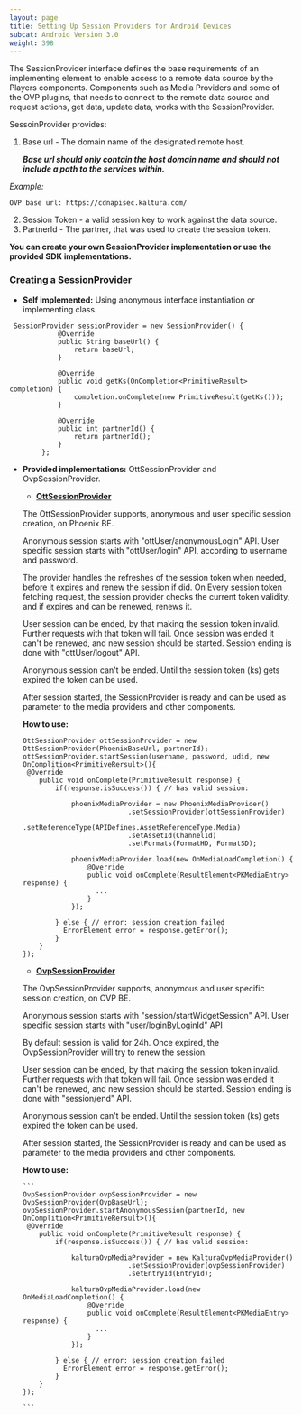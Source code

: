 ```yaml
---
layout: page
title: Setting Up Session Providers for Android Devices
subcat: Android Version 3.0
weight: 398
---
```


The SessionProvider interface defines the base requirements of an implementing element to enable access
to a remote data source by the Players components.
Components such as Media Providers and some of the OVP plugins, that needs to connect
to the remote data source and request actions, get data, update data, works with
the SessionProvider.

SessoinProvider provides:
1. Base url - The domain name of the designated remote host.

   _**Base url should only contain the host domain name and should not include
   a path to the services within.**_

 _Example:_
  ```
  OVP base url: https://cdnapisec.kaltura.com/
  ```
2. Session Token - a valid session key to work against the data source.
3. PartnerId - The partner, that was used to create the session token.


**You can create your own SessionProvider implementation or use the provided SDK implementations.**


### Creating a SessionProvider

* **Self implemented:**
  Using anonymous interface instantiation or implementing class.

```
 SessionProvider sessionProvider = new SessionProvider() {
            @Override
            public String baseUrl() {
                return baseUrl;
            }

            @Override
            public void getKs(OnCompletion<PrimitiveResult> completion) {
                completion.onComplete(new PrimitiveResult(getKs()));
            }

            @Override
            public int partnerId() {
                return partnerId();
            }
        };
```

* **Provided implementations:**
OttSessionProvider and OvpSessionProvider.

  * **[OttSessionProvider](https://github.com/kaltura/playkit-android/blob/develop/playkit/src/main/java/com/kaltura/playkit/backend/phoenix/OttSessionProvider.java)**

   The OttSessionProvider supports, anonymous and user specific session creation, on Phoenix BE.

   Anonymous session starts with "ottUser/anonymousLogin" API.
   User specific session starts with "ottUser/login" API, according to username and password.

   The provider handles the refreshes of the session token when needed, before it expires
   and renew the session if did.
   On Every session token fetching request, the session provider checks the current token
   validity, and if expires and can be renewed, renews it.

   User session can be ended, by that making the session token invalid. Further requests
   with that token will fail.
   Once session was ended it can't be renewed, and new session should be started.
   Session ending is done with "ottUser/logout" API.

   Anonymous session can't be ended. Until the session token (ks) gets expired the
   token can be used.

   After session started, the SessionProvider is ready and can be used as parameter
   to the media providers and other components.

   **How to use:**

    ```
    OttSessionProvider ottSessionProvider = new OttSessionProvider(PhoenixBaseUrl, partnerId);
    ottSessionProvider.startSession(username, password, udid, new OnComplition<PrimitiveRersult>(){
     @Override
        public void onComplete(PrimitiveResult response) {
            if(response.isSuccess()) { // has valid session:

                phoenixMediaProvider = new PhoenixMediaProvider()
                              .setSessionProvider(ottSessionProvider)
                              .setReferenceType(APIDefines.AssetReferenceType.Media)
                              .setAssetId(ChannelId)
                              .setFormats(FormatHD, FormatSD);

                phoenixMediaProvider.load(new OnMediaLoadCompletion() {
                    @Override
                    public void onComplete(ResultElement<PKMediaEntry> response) {
                      ...
                    }
                });

            } else { // error: session creation failed
              ErrorElement error = response.getError();
            }
        }
    });

    ```
  *  **[OvpSessionProvider](https://github.com/kaltura/playkit-android/blob/develop/playkit/src/main/java/com/kaltura/playkit/backend/ovp/OvpSessionProvider.java)**

   The OvpSessionProvider supports, anonymous and user specific session creation, on OVP BE.

   Anonymous session starts with "session/startWidgetSession" API.
   User specific session starts with "user/loginByLoginId" API

   By default session is valid for 24h.
   Once expired, the OvpSessionProvider will try to renew the session.

   User session can be ended, by that making the session token invalid. Further requests
   with that token will fail.
   Once session was ended it can't be renewed, and new session should be started.
   Session ending is done with "session/end" API.

   Anonymous session can't be ended. Until the session token (ks) gets expired the
   token can be used.

   After session started, the SessionProvider is ready and can be used as parameter
   to the media providers and other components.

   **How to use:**

      ```
      OvpSessionProvider ovpSessionProvider = new OvpSessionProvider(OvpBaseUrl);
      ovpSessionProvider.startAnonymousSession(partnerId, new OnComplition<PrimitiveRersult>(){
       @Override
          public void onComplete(PrimitiveResult response) {
              if(response.isSuccess()) { // has valid session:

                  kalturaOvpMediaProvider = new KalturaOvpMediaProvider()
                                .setSessionProvider(ovpSessionProvider)
                                .setEntryId(EntryId);

                  kalturaOvpMediaProvider.load(new OnMediaLoadCompletion() {
                      @Override
                      public void onComplete(ResultElement<PKMediaEntry> response) {
                        ...
                      }
                  });

              } else { // error: session creation failed
                ErrorElement error = response.getError();
              }
          }
      });

      ```
